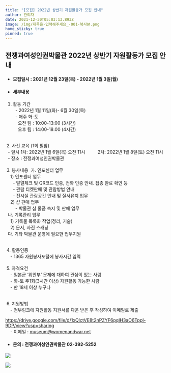 ```yaml
---
title: "[모집] 2022년 상반기 자원활동가 모집 안내"
author: 관리자
date: 2021-12-30T05:03:13.893Z
image: /img/제목을-입력해주세요_-001-복사본.png
home_sticky: true
pinned: true
---
```

## 전쟁과여성인권박물관 2022년 상반기 자원활동가 모집 안내

* #### 모집일시 : 2021년 12월 23일(목) - 2022년 1월 3일(월)
* #### 세부내용

1. 활동 기간\
     - 2022년 1월 11일(화)- 6월 30일(목)\
     - 매주 화-토     \
       오전 팀 : 10:00-13:00 (3시간)\
       오후 팀 : 14:00-18:00 (4시간)

\
 2. 사전 교육 (1회 필참)\
  - 일시 1차: 2022년 1월 6일(목) 오전 11시          2차: 2022년 1월 8일(토) 오전 11시\
  - 장소 : 전쟁과여성인권박물관\
\
 3. 봉사내용  가. 인포센터 업무\
    1) 인포센터 업무\
      - 발열체크 및 QR코드 인증, 전화 인증 안내. 접종 완료 확인 등\
      - 관람 티켓판매 및 관람방법 안내\
      - 전시실 관람공간 안내 및 질서유지 업무\
    2) 샵 판매 업무\
        - 박물관 샵 물품 숙지 및 판매 업무\
  나. 기록관리 업무\
    1) 기록물 목록화 작업(정리, 기술)\
    2) 문서, 사진 스캐닝\
  다. 기타 박물관 운영에 필요한 업무지원 

\
 4. 활동인증\
    - 1365 자원봉사포털에 봉사시간 입력\
\
 5. 자격요건\
    - 일본군 ‘위안부’ 문제에 대하여 관심이 있는 사람\
    - 화-토 주1회(3시간 이상) 자원활동 가능한 사람       \
    - 만 18세 이상 누구나

\
 6. 지원방법\
    - 첨부링크에 자원활동 지원서를 다운 받은 후 작성하여 이메일로 제출[](https://drive.google.com/drive/u/3/folders/0AMGjtUNbGhBtUk9PVA)

[<https://drive.google.com/file/d/1xQlctVE8t2nPZYF6pqIH3aO6Tppl-9DP/view?usp=sharing>](<https://drive.google.com/file/d/1xQlctVE8t2nPZYF6pqIH3aO6Tppl-9DP/view?usp=sharing>)\
    - 이메일 : [museum@womenandwar.net](mailto:museum@womenandwar.net)

* #### 문의 : 전쟁과여성인권박물관 02-392-5252

![](/img/제목을-입력해주세요_-001-복사본.png)

![](/img/제목을-입력해주세요_-002.png)